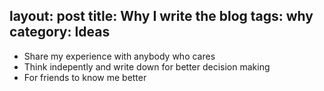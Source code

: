 layout: post
title: Why I write the blog
tags: why
category: Ideas
---
* Share my experience with anybody who cares
* Think indepently and write down for better decision making
* For friends to know me better
